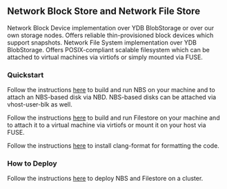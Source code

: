 ## Network Block Store and Network File Store

Network Block Device implementation over YDB BlobStorage or over our own storage nodes. Offers reliable thin-provisioned block devices which support snapshots.
Network File System implementation over YDB BlobStorage. Offers POSIX-compliant scalable filesystem which can be attached to virtual machines via virtiofs or simply mounted via FUSE.

### Quickstart

Follow the instructions [here](example/README.md) to build and run NBS on your machine and to attach an NBS-based disk via NBD. NBS-based disks can be attached via vhost-user-blk as well.

Follow the instructions [here](cloud/filestore/README.md) to build and run Filestore on your machine and to attach it to a virtual machine via virtiofs or mount it on your host via FUSE.

Follow the instructions [here](CLANG-FORMAT.md) to install clang-format for formatting the code.

### How to Deploy

Follow the instructions [here](deploy/README.md) to deploy NBS and Filestore on a cluster.
